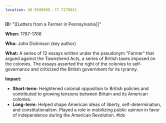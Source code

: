 ```yaml
---
location: 40.9699889,-77.7278831
---
```

**ID:** "[[Letters from a Farmer in Pennsylvania]]"

**When:** 1767-1768

**Who:** John Dickinson (key author)

**What:** A series of 12 essays written under the pseudonym "Farmer" that argued against the Townshend Acts, a series of British taxes imposed on the colonies. The essays asserted the right of the colonies to self-governance and criticized the British government for its tyranny.

**Impact:**
* **Short-term:** Heightened colonial opposition to British policies and contributed to growing tensions between Britain and its American colonies.
* **Long-term:** Helped shape American ideas of liberty, self-determination, and constitutionalism. Played a role in mobilizing public opinion in favor of independence during the American Revolution.
#ids